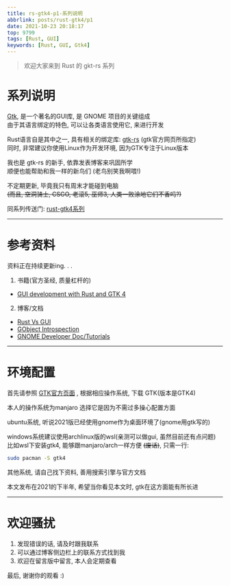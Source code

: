 ```yaml
---
title: rs-gtk4-p1-系列说明
abbrlink: posts/rust-gtk4/p1
date: 2021-10-23 20:18:17
top: 9799
tags: [Rust, GUI]
keywords: [Rust, GUI, Gtk4]
---
```

> 欢迎大家来到 Rust 的 gkt-rs 系列
<!-- more -->
# 系列说明
[Gtk](https://www.gtk.org/), 是一个著名的GUI库, 是 GNOME 项目的关键组成  
由于其语言绑定的特色, 可以让各类语言使用它, 来进行开发  

Rust语言自是其中之一, 具有相关的绑定库: [gtk-rs](https://gtk-rs.org/) (gtk官方网页所指定)  
同时, 非常建议你使用Linux作为开发环境, 因为GTK专注于Linux版本  

我也是 gtk-rs 的新手, 依靠发表博客来巩固所学  
顺便也能帮助和我一样的新鸟们 (老鸟别笑我啊喂!)  


不定期更新, 毕竟我只有周末才能碰到电脑  
~~(而且, 空洞骑士, CSGO, 老滚5, 巫师3, 人类一败涂地它们不香吗?)~~

同系列传送门: [rust-gtk4系列](/categories/rust-gtk4)

- - -
# 参考资料
资料正在持续更新ing. . .
1. 书籍(官方圣经, 质量杠杆的)
- [GUI development with Rust and GTK 4](https://gtk-rs.org/gtk4-rs/stable/latest/book/)
2. 博客/文档
- [Rust Vs GUI](https://turbomack.github.io/posts/2019-07-28-rust-vs-gui.html)
- [GObject Introspection](https://gi.readthedocs.io/en/latest/#gobject-introspection)
- [GNOME Developer Doc/Tutorials](https://developer.gnome.org/documentation/tutorials.html)
- - -
# 环境配置
首先请参照 [GTK官方页面](https://www.gtk.org/docs/installations/) , 根据相应操作系统, 下载 GTK(版本是GTK4)  

本人的操作系统为manjaro 选择它是因为不需过多操心配置方面  

ubuntu系统, 听说2021版已经使用gnome作为桌面环境了(gnome用gtk写的)  

windows系统建议使用archlinux版的wsl(亲测可以做gui, 虽然目前还有点问题)  
比如wsl下安装gtk4, 能够跟manjaro/arch一样方便 ~~(废话)~~, 只需一行:  

```bash
sudo pacman -S gtk4
```

其他系统, 请自己找下资料, 善用搜索引擎与官方文档  

本文发布在2021的下半年, 希望当你看见本文时, gtk在这方面能有所长进  

- - -
# 欢迎骚扰
1. 发现错误的话, 请及时跟我联系  
2. 可以通过博客侧边栏上的联系方式找到我  
3. 欢迎在留言版中留言, 本人会定期查看  

最后, 谢谢你的观看 :)



